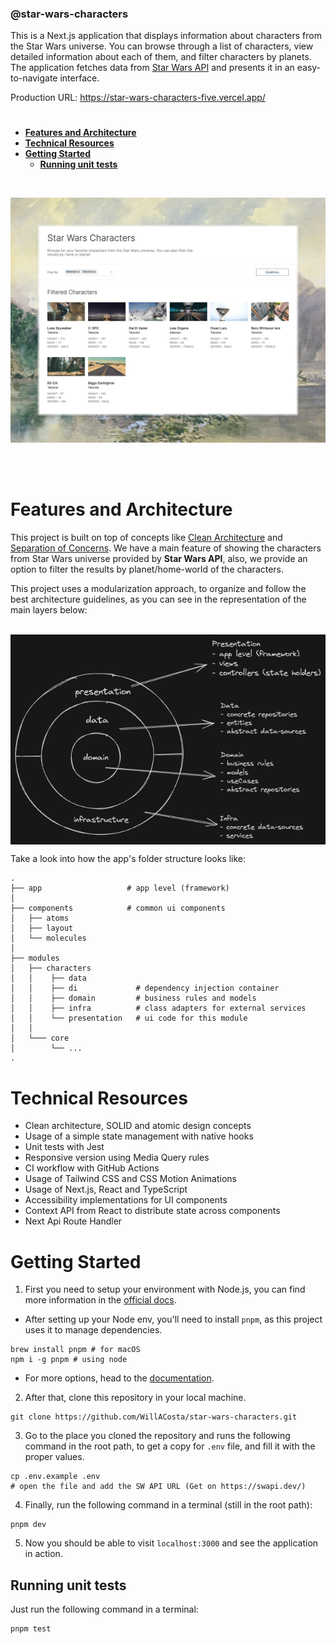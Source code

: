 ### @star-wars-characters

This is a Next.js application that displays information about characters from the Star Wars universe. You can browse through a list of characters, view detailed information about each of them, and filter characters by planets. The application fetches data from [Star Wars API](https://swapi.dev/) and presents it in an easy-to-navigate interface.

Production URL: https://star-wars-characters-five.vercel.app/

#

- **[Features and Architecture](#features-and-architecture)**
- **[Technical Resources](#technical-resources)**
- **[Getting Started](#getting-started)**
  - **[Running unit tests](#running-unit-tests)**

<br>

![Screenshot showing the app](docs/images/screenshot.jpeg 'Screenshot showing the app')

<br>
<br>

# Features and Architecture

This project is built on top of concepts like [Clean Architecture](https://blog.cleancoder.com/uncle-bob/2012/08/13/the-clean-architecture.html) and [Separation of Concerns](https://www.geeksforgeeks.org/separation-of-concerns-soc/). We have a main feature of showing the characters from Star Wars universe provided by **Star Wars API**, also, we provide an option to filter the results by planet/home-world of the characters.

This project uses a modularization approach, to organize and follow the best architecture guidelines, as you can see in the representation of the main layers below:

<br/>
  <img align="center" src="docs/images/arch_layers.png">
<br/>

Take a look into how the app's folder structure looks like:

```
.
├── app                   # app level (framework)
│
├── components            # common ui components
│   ├── atoms
│   ├── layout
│   └── molecules
│
├── modules
│   ├── characters
│   │    ├── data
│   │    ├── di             # dependency injection container
│   │    ├── domain         # business rules and models
│   │    ├── infra          # class adapters for external services
│   │    └── presentation   # ui code for this module
│   │
│   └─── core
│        └── ...
.
```

# Technical Resources

- Clean architecture, SOLID and atomic design concepts
- Usage of a simple state management with native hooks
- Unit tests with Jest
- Responsive version using Media Query rules
- CI workflow with GitHub Actions
- Usage of Tailwind CSS and CSS Motion Animations
- Usage of Next.js, React and TypeScript
- Accessibility implementations for UI components
- Context API from React to distribute state across components
- Next Api Route Handler

# Getting Started

1. First you need to setup your environment with Node.js, you can find more information in the [official docs](https://nodejs.org/en).

- After setting up your Node env, you'll need to install `pnpm`, as this project uses it to manage dependencies.

```shell
brew install pnpm # for macOS
npm i -g pnpm # using node
```

- For more options, head to the [documentation](https://pnpm.io/installation).

2. After that, clone this repository in your local machine.

```shell
git clone https://github.com/WillACosta/star-wars-characters.git
```

3. Go to the place you cloned the repository and runs the following command in the root path, to get a copy for `.env` file, and fill it with the proper values.

```shell
cp .env.example .env
# open the file and add the SW API URL (Get on https://swapi.dev/)
```

4. Finally, run the following command in a terminal (still in the root path):

```shell
pnpm dev
```

5. Now you should be able to visit `localhost:3000` and see the application in action.

## Running unit tests

Just run the following command in a terminal:

```shell
pnpm test
```

